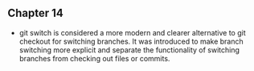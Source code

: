 ## Chapter 14

* git switch is considered a more modern and clearer alternative to git checkout for switching branches. It was introduced to make branch switching more explicit and separate the functionality of switching branches from checking out files or commits.